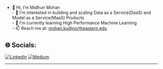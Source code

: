 - 👋 Hi, I’m Midhun Mohan<br>- 👀 I’m interested in building and scaling Data as a Service(DaaS) and Model as a Service(MaaS) Products<br>- 🌱 I’m currently learning High Performance Machine Learning <br>- 📫 Reach me at: <a href = "mailto: mohan.ku@northeastern.edu">mohan.ku@northeastern.edu</a>


## 🌐 Socials:
[![LinkedIn](https://img.shields.io/badge/LinkedIn-%230077B5.svg?logo=linkedin&logoColor=white)](https://linkedin.com/in/hiremohan/) [![Medium](https://img.shields.io/badge/Medium-12100E?logo=medium&logoColor=white)](https://medium.com/@https://medium.com/@midhunmohan)

---

<!-- Proudly created with GPRM ( https://gprm.itsvg.in ) -->
